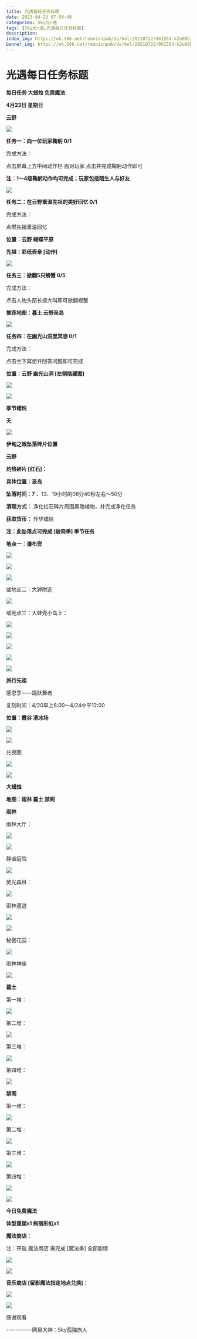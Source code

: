 ```yaml
---
title: 光遇每日任务标题
date: 2023-04-23 07:50:48
categories: Sky光•遇
tags: [Sky光•遇,光遇每日任务标题]
description: 
index_img: https://ok.166.net/reunionpub/ds/kol/20210722/001554-k2u90bj7ay.png?imageView&thumbnail=600x0&type=jpg
banner_img: https://ok.166.net/reunionpub/ds/kol/20210722/001554-k2u90bj7ay.png?imageView&thumbnail=600x0&type=jpg
---
```

# 光遇每日任务标题
**每日任务 大蜡烛 免费魔法**

 **4月23日 星期日**

 **云野**

![](https://img.166.net/reunionpub/ds/kol/20230423/002253-j73b2gzvod.jpeg)

 **任务一：向一位玩家鞠躬 0/1**

完成方法：

点击屏幕上方中间动作栏 面对玩家 点击并完成鞠躬动作即可

 **注：1～4级鞠躬动作均可完成；玩家包括陌生人与好友**

![](https://img.166.net/reunionpub/ds/kol/20230423/000811-qvj43w61ga.jpg)

 **任务二：在云野重温先祖的美好回忆 0/1**

完成方法：

点燃先祖重温回忆

 **位置：云野 蝴蝶平原**

 **先祖：彩纸表亲 [动作]**

![](https://img.166.net/reunionpub/ds/kol/20230423/000850-o3s4fwz6cq.jpg)

 **任务三：掀翻5只螃蟹 0/5**

完成方法：

点击人物头部长按大叫即可掀翻螃蟹

 **推荐地图：暮土 云野圣岛**

![](https://img.166.net/reunionpub/ds/kol/20230423/000911-zjvgb53tqn.jpg)

 **任务四：在幽光山洞里冥想 0/1**

完成方法：

点击坐下冥想并回答问题即可完成

 **位置：云野 幽光山洞 [左侧隐藏图]**

![](https://img.166.net/reunionpub/ds/kol/20230423/000926-blyj45g3v6.jpg)

![](https://img.166.net/reunionpub/ds/kol/20221018/100256-wzutnocka0.png)

 **季节蜡烛**

 **无**

![](https://img.166.net/reunionpub/ds/kol/20221130/005912-5mvshq9nf3.png)

 **伊甸之眼坠落碎片位置**

 **云野**

 **灼热碎片 [红石]：**

 **具体位置：圣岛**

 **坠落时间：7** 、13、19小时的08分40秒左右～50分

 **清理方式：** 净化红石碎片周围黑暗植物，并完成净化任务

 **获取货币：** 升华蜡烛

 **注：此坠落点可完成  [破晓季] 季节任务**

 **地点一：瀑布旁**

![](https://img.166.net/reunionpub/ds/kol/20230423/001451-2g58tnlbpa.jpeg)

![](https://img.166.net/reunionpub/ds/kol/20230423/001458-skdj8np2r1.jpeg)

![](https://img.166.net/reunionpub/ds/kol/20230423/001507-encikwq5po.jpeg)

或地点二：大钟附近

![](https://img.166.net/reunionpub/ds/kol/20230423/001611-kbjt6powh3.jpeg)

或地点三：大蚌壳小岛上：

![](https://img.166.net/reunionpub/ds/kol/20230423/001723-kv4rugscpl.jpeg)

![](https://img.166.net/reunionpub/ds/kol/20230423/001734-uqld3wf9nm.jpeg)

![](https://img.166.net/reunionpub/ds/kol/20230423/001746-v4ne3ls6bw.jpeg)

![](https://img.166.net/reunionpub/ds/kol/20230423/001753-wnlb4z1mtq.jpeg)

![](https://img.166.net/reunionpub/ds/kol/20230313/005012-cdpy0kr1uq.png)

 **旅行先祖**

感恩季——跳跃舞者

复刻时间：4/20早上6:00～4/24中午12:00

 **位置：霞谷 滑冰场**

![](https://img.166.net/reunionpub/ds/kol/20230419/225512-z154d0lhks.jpeg)

![](https://img.166.net/reunionpub/ds/kol/20230419/225520-7kw41eyufr.jpeg)

兑换图

![](https://img.166.net/reunionpub/ds/kol/20230421/003539-43p7ikavfj.jpeg)

![](https://img.166.net/reunionpub/ds/kol/20230313/005012-cdpy0kr1uq.png)

 **大蜡烛**

 **地图：雨林 暮土 禁阁**

 **雨林**

雨林大厅：

![](https://img.166.net/reunionpub/ds/kol/20230423/000437-8w4aqo6gs2.jpeg)

![](https://img.166.net/reunionpub/ds/kol/20230414/001148-hjlc2pudag.jpeg)

静谧庭院

![](https://img.166.net/reunionpub/ds/kol/20230423/000449-u8qfmd3wkr.jpeg)

荧光森林：

![](https://img.166.net/reunionpub/ds/kol/20230414/001239-onpdevbq9f.jpeg)

密林遗迹

![](https://img.166.net/reunionpub/ds/kol/20230423/000527-956z1lry7i.jpeg)

![](https://img.166.net/reunionpub/ds/kol/20230414/001418-r2tcwjazgp.jpeg)

秘密花园：

![](https://img.166.net/reunionpub/ds/kol/20230414/001316-7l6amydqhu.jpeg)

雨林神庙

![](https://img.166.net/reunionpub/ds/kol/20230423/000559-tr7dhv8lip.jpeg)

 **暮土**

第一堆：

![](https://img.166.net/reunionpub/ds/kol/20230423/000622-opzq4y0whc.jpeg)

第二堆：

![](https://img.166.net/reunionpub/ds/kol/20230423/000627-7thqslrd9a.jpeg)

第三堆：

![](https://img.166.net/reunionpub/ds/kol/20230423/000635-tply310sio.jpeg)

第四堆：

![](https://img.166.net/reunionpub/ds/kol/20230423/000640-5yu2wmqlb0.jpeg)

 **禁阁**

第一堆：

![](https://img.166.net/reunionpub/ds/kol/20230423/000312-qnb237t0kl.jpeg)

第二堆：

![](https://img.166.net/reunionpub/ds/kol/20230423/000318-f3gky7ne28.jpeg)

第三堆：

![](https://img.166.net/reunionpub/ds/kol/20230423/000324-nt9d6ek1ra.jpeg)

第四堆：

![](https://img.166.net/reunionpub/ds/kol/20230423/000331-e1sf48ch2i.jpeg)

![](https://img.166.net/reunionpub/ds/kol/20221018/100256-wzutnocka0.png)

 **今日免费魔法**

 **体型重塑x1 绚丽彩虹x1**

 **魔法商店：**

注：开启 魔法商店 需完成 [魔法季] 全部剧情

![](https://img.166.net/reunionpub/ds/kol/20221018/100559-oibznvdtus.png)

![](https://img.166.net/reunionpub/ds/kol/20230423/000219-s18vyksu94.jpeg)

 **音乐商店 [留影魔法指定地点兑换]：**

![](https://img.166.net/reunionpub/ds/kol/20230421/235902-jgs73mcaow.jpeg)

 **![](https://img.166.net/reunionpub/ds/kol/20221018/100256-wzutnocka0.png)**

感谢观看

\-----------网易大神：Sky孤独旅人

